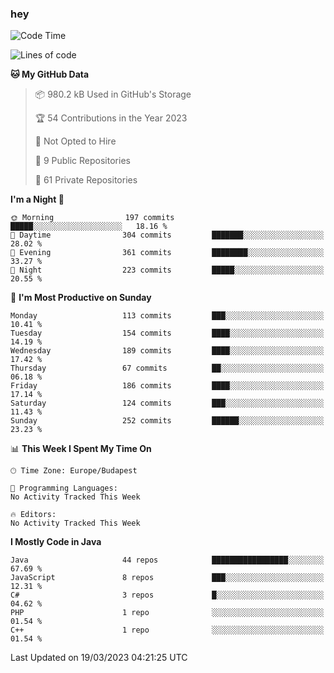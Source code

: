 ### hey

<!--START_SECTION:waka-->
![Code Time](http://img.shields.io/badge/Code%20Time-884%20hrs%2054%20mins-blue)

![Lines of code](https://img.shields.io/badge/From%20Hello%20World%20I%27ve%20Written-812.0%20thousand%20lines%20of%20code-blue)

**🐱 My GitHub Data** 

> 📦 980.2 kB Used in GitHub's Storage 
 > 
> 🏆 54 Contributions in the Year 2023
 > 
> 🚫 Not Opted to Hire
 > 
> 📜 9 Public Repositories 
 > 
> 🔑 61 Private Repositories 
 > 
**I'm a Night 🦉** 

```text
🌞 Morning                197 commits         █████░░░░░░░░░░░░░░░░░░░░   18.16 % 
🌆 Daytime                304 commits         ███████░░░░░░░░░░░░░░░░░░   28.02 % 
🌃 Evening                361 commits         ████████░░░░░░░░░░░░░░░░░   33.27 % 
🌙 Night                  223 commits         █████░░░░░░░░░░░░░░░░░░░░   20.55 % 
```
📅 **I'm Most Productive on Sunday** 

```text
Monday                   113 commits         ███░░░░░░░░░░░░░░░░░░░░░░   10.41 % 
Tuesday                  154 commits         ████░░░░░░░░░░░░░░░░░░░░░   14.19 % 
Wednesday                189 commits         ████░░░░░░░░░░░░░░░░░░░░░   17.42 % 
Thursday                 67 commits          ██░░░░░░░░░░░░░░░░░░░░░░░   06.18 % 
Friday                   186 commits         ████░░░░░░░░░░░░░░░░░░░░░   17.14 % 
Saturday                 124 commits         ███░░░░░░░░░░░░░░░░░░░░░░   11.43 % 
Sunday                   252 commits         ██████░░░░░░░░░░░░░░░░░░░   23.23 % 
```


📊 **This Week I Spent My Time On** 

```text
🕑︎ Time Zone: Europe/Budapest

💬 Programming Languages: 
No Activity Tracked This Week

🔥 Editors: 
No Activity Tracked This Week
```

**I Mostly Code in Java** 

```text
Java                     44 repos            █████████████████░░░░░░░░   67.69 % 
JavaScript               8 repos             ███░░░░░░░░░░░░░░░░░░░░░░   12.31 % 
C#                       3 repos             █░░░░░░░░░░░░░░░░░░░░░░░░   04.62 % 
PHP                      1 repo              ░░░░░░░░░░░░░░░░░░░░░░░░░   01.54 % 
C++                      1 repo              ░░░░░░░░░░░░░░░░░░░░░░░░░   01.54 % 
```




 Last Updated on 19/03/2023 04:21:25 UTC
<!--END_SECTION:waka-->
